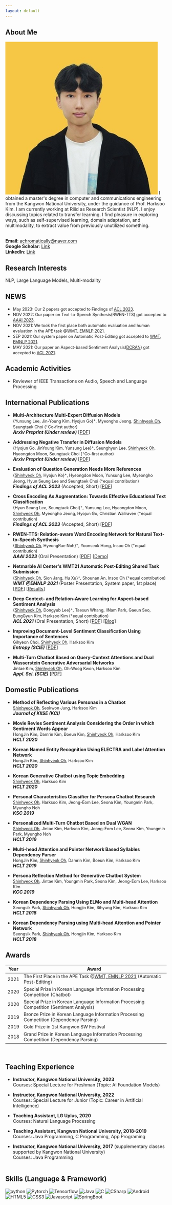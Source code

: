 ```yaml
---
layout: default
---
```


## About Me

<img class="profile-picture" src="profile.jpg">
I obtained a master's degree in computer and communications engineering from the Kangwon National University, under the guidance of Prof. Harksoo Kim. I am currently working at Riiid as Research Scientist (NLP). I enjoy discussing topics related to transfer learning. I find pleasure in exploring ways, such as self-supervised learning, domain adaptation, and multimodality, to extract value from previously unutilized something. <br><br>

**Email**: achromatically@naver.com <br>
**Google Scholar**: [Link](https://scholar.google.co.kr/citations?user=H6BKgo8AAAAJ&hl=ko) <br>
**LinkedIn**: [Link](https://kr.linkedin.com/in/shinhyeok-oh-5082b51a8) <br>

## Research Interests

NLP, Large Language Models, Multi-modality

## NEWS
- <span style="font-size:0.9em;">May 2023: Our 2 papers got accepted to Findings of [ACL 2023](https://2023.aclweb.org/).</span> <br>
- <span style="font-size:0.9em;">NOV 2022: Our paper on Text-to-Speech Synthesis(RWEN-TTS) got accepted to [AAAI 2023](https://aaai.org/Conferences/AAAI-23/).</span> <br>
- <span style="font-size:0.9em;">NOV 2021: We took the first place both automatic evaluation and human evaluation in the APE task @[WMT, EMNLP 2021](http://www.statmt.org/wmt21/pdf/2021.wmt-1.1.pdf).</span> <br>
- <span style="font-size:0.9em;">SEP 2021: Our system paper on Automatic Post-Editing got accepted to [WMT, EMNLP 2021](http://www.statmt.org/wmt21/program.html).</span> <br>
- <span style="font-size:0.9em;">MAY 2021: Our paper on Aspect-based Sentiment Analysis([DCRAN](https://aclanthology.org/2021.acl-short.63/)) got accepted to [ACL 2021](https://2021.aclweb.org/program/overview/).</span> <br>

## Academic Activities
- Reviewer of IEEE Transactions on Audio, Speech and Language Processing

## International Publications
- **Multi-Architecture Multi-Expert Diffusion Models** <br>
<span style="font-size:0.9em;">{Yunsung Lee, Jin-Young Kim, Hyojun Go}<sup>+</sup>, Myeongho Jeong, <u>Shinhyeok Oh</u>, Seungtaek Choi (<sup>+</sup>Co-first author)</span> <br>
***Arxiv Preprint (Under review)*** [[PDF](https://arxiv.org/pdf/2306.04990.pdf)] <br>

- **Addressing Negative Transfer in Diffusion Models** <br>
<span style="font-size:0.9em;">{Hyojun Go, JinYoung Kim, Yunsung Lee}<sup>+</sup>, Seunghyun Lee, <u>Shinhyeok Oh</u>, Hyeongdon Moon, Seungtaek Choi (<sup>+</sup>Co-first author)</span> <br>
***Arxiv Preprint (Under review)*** [[PDF](https://arxiv.org/pdf/2306.00354.pdf)] <br>

- **Evaluation of Question Generation Needs More References** <br>
<span style="font-size:0.9em;">{<u>Shinhyeok Oh</u>, Hyojun Ko}<sup>+</sup>, Hyeongdon Moon, Yunsung Lee, Myeongho Jeong, Hyun Seung Lee and Seungtaek Choi (<sup>+</sup>equal contribution)</span> <br>
***Findings of ACL 2023*** (Accepted, Short) [[PDF](https://arxiv.org/pdf/2305.18977.pdf)] <br>

- **Cross Encoding As Augmentation: Towards Effective Educational Text Classification** <br>
<span style="font-size:0.9em;">{Hyun Seung Lee, Seungtaek Choi}<sup>+</sup>, Yunsung Lee, Hyeongdon Moon, <u>Shinhyeok Oh</u>, Myeongho Jeong, Hyojun Go, Christian Wallraven (<sup>+</sup>equal contribution)</span> <br>
***Findings of ACL 2023*** (Accepted, Short) [[PDF](https://arxiv.org/pdf/2305.16626.pdf)] <br>

- **RWEN-TTS: Relation-aware Word Encoding Network for Natural Text-to-Speech Synthesis** <br>
<span style="font-size:0.9em;">{<u>Shinhyeok Oh</u>, HyeongRae Noh}<sup>+</sup>, Yoonseok Hong, Insoo Oh (<sup>+</sup>equal contribution)</span> <br>
***AAAI 2023*** (Oral Presentation) [[PDF](https://arxiv.org/pdf/2212.07939.pdf)] [[Demo](https://shinhyeokoh.github.io/demo/rwen_tts/index.html)] <br>

- **Netmarble AI Center's WMT21 Automatic Post-Editing Shared Task Submission** <br>
<span style="font-size:0.9em;">{<u>Shinhyeok Oh</u>, Sion Jang, Hu Xu}<sup>+</sup>, Shounan An, Insoo Oh (<sup>+</sup>equal contribution)</span> <br>
***WMT @EMNLP 2021*** (Poster Presentation, System paper, 1st place) [[PDF](http://www.statmt.org/wmt21/pdf/2021.wmt-1.34.pdf)] [[Results](http://www.statmt.org/wmt21/pdf/2021.wmt-1.1.pdf)] <br>

- **Deep Context- and Relation-Aware Learning for Aspect-based Sentiment Analysis** <br>
<span style="font-size:0.9em;">{<u>Shinhyeok Oh</u>, Dongyub Lee}<sup>+</sup>, Taesun Whang, IlNam Park, Gaeun Seo, EungGyun Kim, Harksoo Kim (<sup>+</sup>equal contribution)</span> <br>
***ACL 2021*** (Oral Presentation, Short) [[PDF](https://aclanthology.org/2021.acl-short.63/)] [[Blog](https://kakaoenterprise.github.io/papers/acl-ijcnlp2021-dcran)] <br>

- **Improving Document-Level Sentiment Classification Using Importance of Sentences** <br>
<span style="font-size:0.9em;">Gihyeon Choi, <u>Shinhyeok Oh</u>, Harksoo Kim</span> <br>
***Entropy (SCIE)*** [[PDF](https://arxiv.org/abs/2103.05167)] <br>

- **Multi-Turn Chatbot Based on Query-Context Attentions and Dual Wasserstein Generative Adversarial Networks** <br>
<span style="font-size:0.9em;">Jintae Kim, <u>Shinhyeok Oh</u>, Oh-Woog Kwon, Harksoo Kim</span> <br>
***Appl. Sci. (SCIE)*** [[PDF](https://www.mdpi.com/2076-3417/9/18/3908)] <br>

## Domestic Publications

- **Method of Reflecting Various Personas in a Chatbot** <br>
<span style="font-size:0.9em;"><u>Shinhyeok Oh</u>, Seokwon Jung, Harksoo Kim</span> <br>
***Journal of KIISE (KCI)*** <br>

- **Movie Revies Sentiment Analysis Considering the Order in which Sentiment Words Appear** <br>
<span style="font-size:0.9em;">HongJin Kim, Damrin Kim, Boeun Kim, <u>Shinhyeok Oh</u>, Harksoo Kim</span> <br>
***HCLT 2020*** <br>

- **Korean Named Entity Recognition Using ELECTRA and Label Attention Network** <br>
<span style="font-size:0.9em;">HongJin Kim, <u>Shinhyeok Oh</u>, Harksoo Kim</span> <br>
***HCLT 2020*** <br>

- **Korean Generative Chatbot using Topic Embedding** <br>
<span style="font-size:0.9em;"><u>Shinhyeok Oh</u>, Harksoo Kim</span> <br>
***HCLT 2020*** <br>

- **Personal Characteristics Classifier for Persona Chatbot Research** <br>
<span style="font-size:0.9em;"><u>Shinhyeok Oh</u>, Harksoo Kim, Jeong-Eom Lee, Seona Kim, Youngmin Park, Myungho Noh</span> <br>
***KSC 2019*** <br>

- **Personalized Multi-Turn Chatbot Based on Dual WGAN** <br>
<span style="font-size:0.9em;"><u>Shinhyeok Oh</u>, Jintae Kim, Harksoo Kim, Jeong-Eom Lee, Seona Kim, Youngmin Park, Myungho Noh</span> <br>
***HCLT 2019*** <br>

- **Multi-head Attention and Pointer Network Based Syllables Dependency Parser** <br>
<span style="font-size:0.9em;">HongJin Kim, <u>Shinhyeok Oh</u>, Damrin Kim, Boeun Kim, Harksoo Kim</span> <br>
***HCLT 2019*** <br>

- **Persona Reflection Method for Generative Chatbot System** <br>
<span style="font-size:0.9em;"><u>Shinhyeok Oh</u>, Jintae Kim, Youngmin Park, Seona Kim, Jeong-Eom Lee, Harksoo Kim</span> <br>
***KCC 2019*** <br>

- **Korean Dependency Parsing Using ELMo and Multi-head Attention** <br>
<span style="font-size:0.9em;">Seongsik Park, <u>Shinhyeok Oh</u>, Hongjin Kim, Sihyung Kim, Harksoo Kim</span> <br>
***HCLT 2018*** <br>

- **Korean Dependency Parsing using Multi-head Attention and Pointer Network** <br>
<span style="font-size:0.9em;">Seongsik Park, <u>Shinhyeok Oh</u>, Hongjin Kim, Harksoo Kim</span> <br>
***HCLT 2018*** <br>

## Awards

Year | Award 
-----|-------
2021 | The First Place in the APE Task @[WMT, EMNLP 2021](http://www.statmt.org/wmt21/pdf/2021.wmt-1.1.pdf) (Automatic Post-Editing)
2020 | Special Prize in Korean Language Information Processing Competition (Chatbot)
2020 | Special Prize in Korean Language Information Processing Competition (Sentiment Analysis)
2019 | Bronze Prize in Korean Language Information Processing Competition (Dependency Parsing)
2019 | Gold Prize in 1st Kangwon SW Festival
2018 | Grand Prize in Korean Language Information Processing Competition (Dependency Parsing)
<br>

## Teaching Experience

- **Instructor, Kangwon National University, 2023** <br>
Courses: Special Lecture for Freshman (Topic: AI Foundation Models) <br>

- **Instructor, Kangwon National University, 2022** <br>
Courses: Special Lecture for Junior (Topic: Career in Artificial Intelligence) <br>

- **Teaching Assistant, LG Uplus, 2020** <br>
Courses: Natural Language Processing <br>

- **Teaching Assistant, Kangwon National University, 2018-2019** <br>
Courses: Java Programming, C Programming, App Programing <br>

- **Instructor, Kangwon National University, 2017** (supplementary classes supported by Kangwon National University) <br>
Courses: Java Programming <br> <br>

## Skills (Language & Framework)
<img src="https://img.shields.io/badge/Python-3766AB?style=flat-square&logo=Python&logoColor=white" style="width: auto;" alt="python"/>
<img src="https://img.shields.io/badge/Pytorch-F17F42?style=flat-square&logo=Pytorch&logoColor=white" style="width: auto;" alt="Pytorch"/>
<img src="https://img.shields.io/badge/Tensorflow-FFBC42?style=flat-square&logo=Tensorflow&logoColor=white" style="width: auto;" alt="Tensorflow"/>
<img src="https://img.shields.io/badge/Java-EC6A5C?style=flat-square&logo=Java&logoColor=white" style="width: auto;" alt="Java"/>
<img src="https://img.shields.io/badge/C-30A9DE?style=flat-square&logo=C&logoColor=white" style="width: auto;" alt="C"/>
<img src="https://img.shields.io/badge/CSharp-6C49B8?style=flat-square&logo=CSharp&logoColor=white" style="width: auto;" alt="CSharp"/>
<img src="https://img.shields.io/badge/Android-75D701?style=flat-square&logo=Android&logoColor=white" style="width: auto;" alt="Android"/>
<img src="https://img.shields.io/badge/HTML5-F17F42?style=flat-square&logo=HTML5&logoColor=white" style="width: auto;" alt="HTML5"/>
<img src="https://img.shields.io/badge/CSS3-00b9f1?style=flat-square&logo=CSS3&logoColor=white" style="width: auto;" alt="CSS3"/>
<img src="https://img.shields.io/badge/Javascript-F68657?style=flat-square&logo=Javascript&logoColor=white" style="width: auto;" alt="Javascript"/>
<img src="https://img.shields.io/badge/SpringBoot-C5E99B?style=flat-square&logo=SpringBoot&logoColor=white" style="width: auto;" alt="SpringBoot"/>
